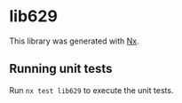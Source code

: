 # lib629

This library was generated with [Nx](https://nx.dev).

## Running unit tests

Run `nx test lib629` to execute the unit tests.
